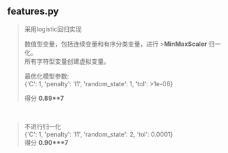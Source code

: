 ## features.py


> 采用logistic回归实现
>
>数值型变量，包括连续变量和有序分类变量，进行 >**MinMaxScaler** 归一化。<br>
>所有字符型变量创建虚拟变量。<br>
>
>最优化模型参数:<br>
>{'C': 1, 'penalty': 'l1', 'random_state': 1, 'tol': >1e-06}
>
>得分 **0.89\*\*7**
<br>

> 不进行归一化<br>
> {'C': 1, 'penalty': 'l1', 'random_state': 2, 'tol': 0.0001}<br>
> 得分 **0.90\*\*\*7**
